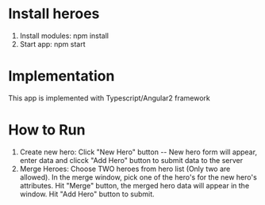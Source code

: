 # Install heroes
1. Install modules: npm install
2. Start app: npm start

# Implementation
This app is implemented with Typescript/Angular2 framework

# How to Run
1. Create new hero: Click "New Hero" button -- New hero form will appear, enter data and clicck "Add Hero" button to submit data to the server
2. Merge Heroes: Choose TWO heroes from hero list (Only two are allowed). In the merge window, pick one of the hero's for the new hero's attributes. Hit "Merge" button, the merged hero data will appear in the window. Hit "Add Hero" button to submit.

